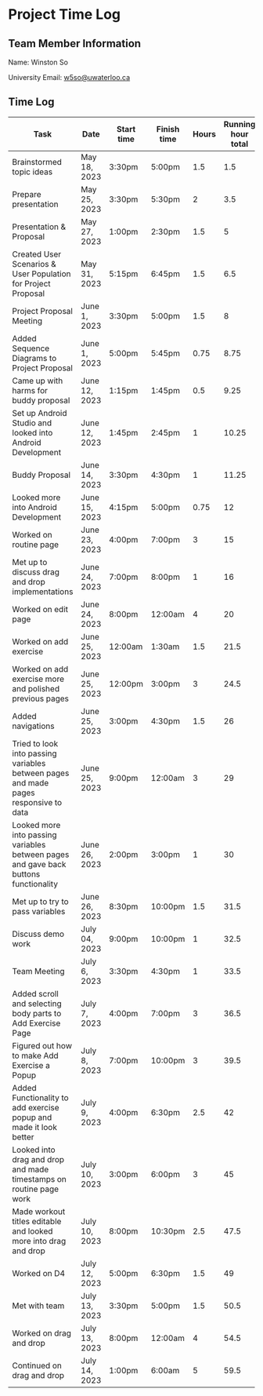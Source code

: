 # Project Time Log

## Team Member Information

Name: Winston So

University Email: <w5so@uwaterloo.ca>

## Time Log

| Task                                                          | Date         | Start time | Finish time | Hours | Running hour total |
| ------------------------------------------------------------- | ------------ | ---------- | ----------- | ----- | ------------------ |
| Brainstormed topic ideas                                      | May 18, 2023 | 3:30pm     | 5:00pm      | 1.5   | 1.5                |
| Prepare presentation                                          | May 25, 2023 | 3:30pm     | 5:30pm      | 2     | 3.5                |
| Presentation & Proposal                                       | May 27, 2023 | 1:00pm     | 2:30pm      | 1.5   | 5                  |
| Created User Scenarios & User Population for Project Proposal | May 31, 2023 | 5:15pm     | 6:45pm      | 1.5   | 6.5                |
| Project Proposal Meeting                                      | June 1, 2023 | 3:30pm     | 5:00pm      | 1.5   | 8                  |
| Added Sequence Diagrams to Project Proposal                   | June 1, 2023 | 5:00pm     | 5:45pm      | 0.75  | 8.75               |
| Came up with harms for buddy proposal                         | June 12, 2023| 1:15pm	    | 1:45pm	    | 0.5   |	9.25               |
| Set up Android Studio and looked into Android Development     | June 12, 2023| 1:45pm	    | 2:45pm	    | 1     |	10.25              |
| Buddy Proposal	                                              | June 14, 2023| 3:30pm	    | 4:30pm	    | 1     |	11.25              |
| Looked more into Android Development                          | June 15, 2023| 4:15pm	    | 5:00pm	    | 0.75  |	12                 |
| Worked on routine page                                        | June 23, 2023| 4:00pm	    | 7:00pm	    | 3     |	15                 |
| Met up to discuss drag and drop implementations               | June 24, 2023| 7:00pm	    | 8:00pm	    | 1     |	16                 |
| Worked on edit page                                           | June 24, 2023| 8:00pm	    | 12:00am	    | 4     |	20                 |
| Worked on add exercise                                        | June 25, 2023| 12:00am	  | 1:30am	    | 1.5   |	21.5               |
| Worked on add exercise more and polished previous pages       | June 25, 2023| 12:00pm	  | 3:00pm	    | 3     |	24.5               |
| Added navigations                                             | June 25, 2023| 3:00pm     | 4:30pm      | 1.5   | 26                 |
| Tried to look into passing variables between pages and made pages responsive to data | June 25, 2023| 9:00pm     | 12:00am      | 3   | 29                 |
| Looked more into passing variables between pages and gave back buttons functionality | June 26, 2023| 2:00pm     | 3:00pm      | 1   | 30                 |
| Met up to try to pass variables                               | June 26, 2023| 8:30pm     | 10:00pm     | 1.5   | 31.5                 |
| Discuss demo work                                             |	July 04, 2023|	9:00pm	  | 10:00pm	    | 1	    | 32.5                 |
| Team Meeting                                                  | July 6, 2023 | 3:30pm     | 4:30pm      | 1     | 33.5                 |
| Added scroll and selecting body parts to Add Exercise Page    | July 7, 2023 | 4:00pm     | 7:00pm      | 3     | 36.5                 |
| Figured out how to make Add Exercise a Popup                  | July 8, 2023 | 7:00pm     | 10:00pm     | 3     | 39.5                 |
| Added Functionality to add exercise popup and made it look better | July 9, 2023 | 4:00pm     | 6:30pm     | 2.5     | 42                 |
| Looked into drag and drop and made timestamps on routine page work | July 10, 2023 | 3:00pm     | 6:00pm     | 3     | 45                 |
| Made workout titles editable and looked more into drag and drop | July 10, 2023 | 8:00pm     | 10:30pm     | 2.5     | 47.5                 |
| Worked on D4                                                  | July 12, 2023 | 5:00pm     | 6:30pm     | 1.5   | 49                 |
| Met with team                                                 | July 13, 2023 | 3:30pm     | 5:00pm     | 1.5   | 50.5               |
| Worked on drag and drop                                       | July 13, 2023 | 8:00pm     | 12:00am    | 4   | 54.5                 |
| Continued on drag and drop                                    | July 14, 2023 | 1:00pm     | 6:00am     | 5   | 59.5                 |

